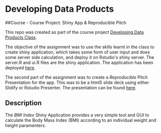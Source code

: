 # Developing Data Products 
##Course - Course Project: Shiny App & Reproducible Pitch

This repo was created as part of the course project [Developing Data Products Class](https://www.coursera.org/course/devdataprod).

The objective of the assignment was to use the skills learnt in the class to create shiny application, which takes some form of user input and does some server side calculation, and deploy it on Rstudio's shiny server. The server.R and ui.R files are the shiny application. The application has been deployed [here](https://filomena.shinyapps.io/BodyMassIndex/).

The second part of the assignment was to create a *Reproducible* Pitch Presentation for the app. This was to be a html5 slide deck using either Slidify or Rstudio Presenter. The presentation can be found [here](http://rpubs.com/Filomena71/192109).

## Description

The *BMI Index* Shiny Application provides a very simple tool and GUI to calculate the Body Mass Index (BMI) according to an individual weight and  height paramenters.

